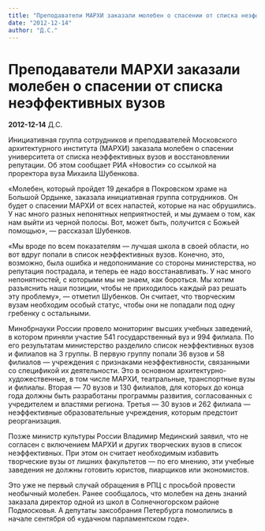 ```yaml
---
title: "Преподаватели МАРХИ заказали молебен о спасении от списка неэффективных вузов"
date: "2012-12-14"
author: "Д.С."
---
```


# Преподаватели МАРХИ заказали молебен о спасении от списка неэффективных вузов

**2012-12-14** Д.С.

Инициативная группа сотрудников и преподавателей Московского архитектурного института (МАРХИ) заказала молебен о спасении университета от списка неэффективных вузов и восстановлении репутации. Об этом сообщает РИА «Новости» со ссылкой на проректора вуза Михаила Шубенкова.

«Молебен, который пройдет 19 декабря в Покровском храме на Большой Ордынке, заказала инициативная группа сотрудников. Он будет о спасении МАРХИ от всех напастей, которые на нас обрушились. У нас много разных непонятных неприятностей, и мы думаем о том, как нам выйти из черной полосы. Вот, может быть, получится с Божьей помощью», — рассказал Шубенков.

«Мы вроде по всем показателям — лучшая школа в своей области, но вот вдруг попали в список неэффективных вузов. Конечно, это, возможно, была ошибка и недопонимание со стороны министерства, но репутация пострадала, и теперь ее надо восстанавливать. У нас много непонятностей, с которыми мы не знаем, как бороться. Мы хотим разъяснить наши позиции, чтобы не приходилось каждый раз решать эту проблему», — отметил Шубенков. Он считает, что творческим вузам необходим особый статус, чтобы они не попадали под одну гребенку с остальными.

Минобрнауки России провело мониторинг высших учебных заведений, в котором приняли участие 541 государственный вуз и 994 филиала. По его результатам министерство разделило список неэффективных вузов и филиалов на 3 группы. В первую группу попали 36 вузов и 58 филиалов — учреждения с признаками неэффективности, связанными со спецификой их деятельности. Это в основном архитектурно-художественные, в том числе МАРХИ, театральные, транспортные вузы и филиалы. Вторая — 70 вузов и 130 филиалов, для которых до конца года должны быть разработаны программы развития, согласованных с учредителем и властями региона. Третья — 30 вузов и 262 филиала — неэффективные образовательные учреждения, которым предстоит реорганизация.

Позже министр культуры России Владимир Мединский заявил, что не согласен с включением МАРХИ и других творческих вузов в список неэффективных. При этом он считает необходимым избавить творческие вузы от лишних факультетов — по его мнению, эти учебные заведения не должны готовить юристов, пиарщиков или экономистов.

Это уже не первый случай обращения в РПЦ с просьбой провести необычный молебен. Ранее сообщалось, что молебен на день знаний заказала директор одной из школ в Солнечногорском районе Подмосковья. А депутаты заксобрания Петербурга помолились в начале сентября об «удачном парламентском годе».
